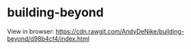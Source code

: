 # building-beyond
View in browser:  https://cdn.rawgit.com/AndyDeNike/building-beyond/d98b4cf4/index.html
